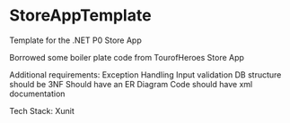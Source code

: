 # StoreAppTemplate
Template for the .NET P0 Store App

Borrowed some boiler plate code from TourofHeroes
Store App

Additional requirements:
Exception Handling
Input validation
DB structure should be 3NF
Should have an ER Diagram
Code should have xml documentation

Tech Stack:
Xunit